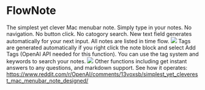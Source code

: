 # FlowNote
The simplest yet clever Mac menubar note.
Simply type in your notes. No navigation. No button click. No catogory search. New text field generates automatically for your next input. All notes are listed in time flow.
![](https://github.com/Yiiipu/FlowNote/raw/main/Image/Screenshot%202023-05-25%20at%206.38.28%20PM%20(1).png)
Tags are generated automatically if you right click the note block and select Add Tags (OpenAI API needed for this function). You can use the tag system and keywords to search your notes. 
![](https://github.com/Yiiipu/FlowNote/raw/main/Image/Screenshot%202023-05-25%20at%206.42.01%20PM%20(1).png)
Other functions including get instant answers to any questions, and markdown support. See how it operates:
https://www.reddit.com/r/OpenAI/comments/13voxsb/simplest_yet_cleverest_mac_menubar_note_designed/
